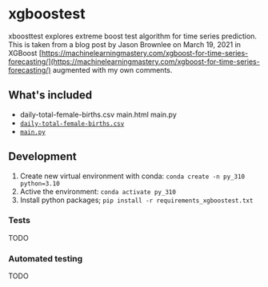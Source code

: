 # xgboostest

xboosttest explores extreme boost test algorithm for time series prediction. This is taken from a blog post by Jason Brownlee on March 19, 2021 in XGBoost [https://machinelearningmastery.com/xgboost-for-time-series-forecasting/](https://machinelearningmastery.com/xgboost-for-time-series-forecasting/) augmented with my own comments.

## What's included

- daily-total-female-births.csv  main.html  main.py
- [`daily-total-female-births.csv`](./daily-total-female-births.csv)
- [`main.py`](./main.py)

## Development

1. Create new virtual environment with conda: `conda create -n py_310 python=3.10`
2. Active the environment: `conda activate py_310`
3. Install python packages; `pip install -r requirements_xgboostest.txt`

### Tests

TODO

### Automated testing

TODO
